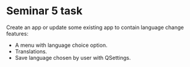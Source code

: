# Seminar 5 task

Create an app or update some existing app to contain language change features:

* A menu with language choice option.
* Translations.
* Save language chosen by user with QSettings.

